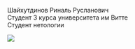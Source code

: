 Шайхутдинов Риналь Русланович 
<br>Студент 3 курса университета им Витте
<br>Студент нетологии

<img src= "img\532E.tmp.png"/>